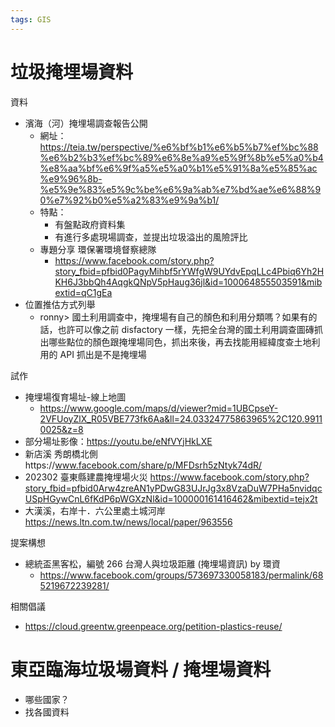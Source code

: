 ```yaml
---
tags: GIS
---
```


# 垃圾掩埋場資料

資料
- 濱海（河）掩埋場調查報告公開
    - 網址：https://teia.tw/perspective/%e6%bf%b1%e6%b5%b7%ef%bc%88%e6%b2%b3%ef%bc%89%e6%8e%a9%e5%9f%8b%e5%a0%b4%e8%aa%bf%e6%9f%a5%e5%a0%b1%e5%91%8a%e5%85%ac%e9%96%8b-%e5%9e%83%e5%9c%be%e6%9a%ab%e7%bd%ae%e6%88%90%e7%92%b0%e5%a2%83%e9%9a%b1/
    - 特點：
        - 有盤點政府資料集
        - 有進行多處現場調查，並提出垃圾溢出的風險評比
    - 專題分享 環保署環境督察總隊
        - https://www.facebook.com/story.php?story_fbid=pfbid0PagyMihbf5rYWfgW9UYdvEpqLLc4Pbiq6Yh2HKH6J3bbQh4AqgkQNpV5pHaug36jl&id=100064855503591&mibextid=qC1gEa
- 位置推估方式列舉
    - ronny> 國土利用調查中，掩埋場有自己的顏色和利用分類嗎？如果有的話，也許可以像之前 disfactory 一樣，先把全台灣的國土利用調查圖磚抓出哪些點位的顏色跟掩埋場同色，抓出來後，再去找能用經緯度查土地利用的 API 抓出是不是掩埋場


試作
- 掩埋場復育場址-線上地圖
    - https://www.google.com/maps/d/viewer?mid=1UBCpseY-2VFUoyZlX_R05VBE773fk6Aa&ll=24.03324775863965%2C120.99110025&z=8
- 部分場址影像：https://youtu.be/eNfVYjHkLXE
- 新店溪 秀朗橋北側https://www.facebook.com/share/p/MFDsrh5zNtyk74dR/
- 202302 臺東縣建農掩埋場火災 https://www.facebook.com/story.php?story_fbid=pfbid0Arw4zreAN1yPDwG83UJrJg3x8VzaDuW7PHa5nvidqcUSpHGywCnL6fKdP6pWGXzNl&id=100000161416462&mibextid=tejx2t
- 大漢溪，右岸十．六公里處土城河岸 https://news.ltn.com.tw/news/local/paper/963556


提案構想
- 總統盃黑客松，編號 266 台灣人與垃圾距離 (掩埋場資訊) by 環資
    - https://www.facebook.com/groups/573697330058183/permalink/685219672239281/

相關倡議
- https://cloud.greentw.greenpeace.org/petition-plastics-reuse/

# 東亞臨海垃圾場資料 / 掩埋場資料

- 哪些國家？
- 找各國資料

